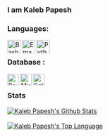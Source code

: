 ### I am Kaleb Papesh

<!--
**KalebPapesh/KalebPapesh** is a ✨ _special_ ✨ repository because its `README.md` (this file) appears on your GitHub profile.

Here are some ideas to get you started:

- 🔭 I’m currently working on ...
- 🌱 I’m currently learning ...
- 👯 I’m looking to collaborate on ...
- 🤔 I’m looking for help with ...
- 💬 Ask me about ...
- 📫 How to reach me: ...
- 😄 Pronouns: ...
- ⚡ Fun fact: ...
-->


### Languages:
<img align="left" alt="Bash script" width="30px" src="https://camo.githubusercontent.com/5a76ab68c90df7ecccdeac83138c8f7c62c7f3a4/687474703a2f2f69636f6e732e69636f6e617263686976652e636f6d2f69636f6e732f616c65636976652f666c6174776f6b656e2f3531322f417070732d5465726d696e616c2d50632d3130342d69636f6e2e706e67" />
<img align="left" alt="Emacs Lisp" width="30px" src="https://upload.wikimedia.org/wikipedia/commons/5/59/Emacs_512.png">
<img align="left" alt="Python" width="30px" src="https://img.icons8.com/color/48/000000/python.png" />
<br />

### Database :
<img align="left" alt="PostgreSQL" width="26px" src="https://img.icons8.com/color/48/000000/postgreesql.png" />
<img align="left" alt="Mysql" width="26px" src="https://cdn.iconscout.com/icon/free/png-512/mysql-19-1174939.png" />
<img align="left" alt="Sql server" width="26px" src="https://img.icons8.com/color/48/000000/microsoft-sql-server.png" />
<br />

### Stats
<a href="#stats" align="center">
    <img align="center" alt="Kaleb Papesh's Github Stats" src="https://github-readme-stats.vercel.app/api?username=KalebPapesh&count_private=true&show_icons=true&include_all_commits=true&show_owner=true"/>
</a>
<br />

<br />
<a href="#stats" align="center">
    <img align="center" alt="Kaleb Papesh's Top Language" src="https://gh-readme-stats.krish-the-dev.vercel.app/api/top-langs/?username=KalebPapesh" />
</a>
<br />

<br />
